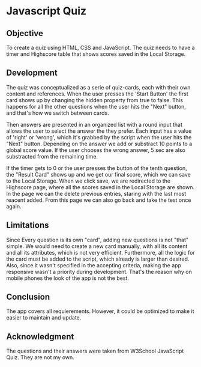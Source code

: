 # Javascript Quiz

## Objective
To create a quiz using HTML, CSS and JavaScript. The quiz needs to have a timer and Highscore table that shows scores saved in the Local Storage.

## Development
The quiz was conceptualized as a serie of quiz-cards, each with their own content and references. When the user presses the 'Start Button' the first card shows up by changing the hidden property from true to false. This happens for all the other questions when the user hits the "Next" button, and that's how we switch between cards.

Then answers are presented in an organized list with a round input that allows the user to select the answer the they prefer. Each input has a value of 'right' or 'wrong', which it's grabbed by the script when the user hits the "Next" button. Depending on the answer we add or substract 10 points to a global score value. If the user chooses the wrong answer, 5 sec are also substracted from the remaining time.

If the timer gets to 0 or the user presses the button of the tenth question, the "Result Card" shows up and we get our final score, which we can save to the Local Storage. When we click save, we are redirected to the Highscore page, where all the scores saved in the Local Storage are shown. In the page we can the delete previous entries, staring with the last most reacent added. From this page we can also go back and take the test once again.

## Limitations
Since Every question is its own "card", adding new questions is not "that" simple. We would need to create a new card manually, with all its content and all its attributes, which is not very efficient. Furthermore, all the logic for the card must be added to the script, which already is larger than desired. Also, since it wasn't specified in the accepting criteria, making the app responsive wasn't a priority during development. That's the reason why on mobile phones the look of the app is not the best.

## Conclusion
The app covers all requierements. However, it could be optimized to make it easier to maintain and update.

## Acknowledgment
The questions and their answers were taken from W3School JavaScript Quiz. They are not my own.